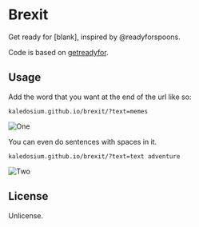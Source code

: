 # Brexit

Get ready for [blank], inspired by @readyforspoons.

Code is based on [getreadyfor](https://github.com/cool-robot-pals/getreadyfor).

## Usage

Add the word that you want at the end of the url like so:

`kaledosium.github.io/brexit/?text=memes`

![One](./assets/1.png)

You can even do sentences with spaces in it.

`kaledosium.github.io/brexit/?text=text adventure`

![Two](./assets/2.png)

## License

Unlicense.
